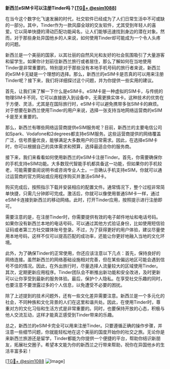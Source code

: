 **新西兰eSIM卡可以注册Tinder吗？[[TG💪+ @esim1088](https://t.me/s/esim1088)]**

在当今这个数字化飞速发展的时代，社交软件已经成为了人们日常生活中不可或缺的一部分。其中，Tinder作为一款风靡全球的交友软件，尤其受到年轻人的喜爱。它以简单快捷的滑动匹配功能闻名，让人们能够迅速找到身边的潜在对象。然而，对于那些身处异国他乡的人来说，如何使用Tinder却可能成为一个令人头疼的问题。

新西兰是一个美丽的国家，以其壮丽的自然风光和友好的社会氛围吸引了大量游客和留学生。如果你计划前往新西兰旅行或者居住，那么了解如何在当地使用Tinder是非常重要的。特别是对于那些没有本地手机号码的旅行者来说，新西兰的eSIM卡无疑是一个理想的选择。那么，新西兰的eSIM卡是否真的可以用来注册Tinder呢？接下来，我们将详细探讨这个问题，并为你提供一些实用的建议。

首先，让我们来了解一下什么是eSIM卡。eSIM卡是一种虚拟的SIM卡，与传统的物理SIM卡不同，它可以直接嵌入到设备中，无需更换实体卡。这种技术的优势在于方便、灵活，尤其是在国际旅行时，eSIM卡可以避免携带多张SIM卡的麻烦。对于想要在新西兰使用Tinder的用户来说，选择一张支持当地网络运营商的eSIM卡是至关重要的。

那么，新西兰有哪些网络运营商提供eSIM服务呢？目前，新西兰的主要电信公司如Spark、Vodafone和2degrees都支持eSIM服务。这些运营商提供的网络覆盖广泛，信号质量优良，能够满足大多数用户的日常需求。因此，在选择eSIM卡时，你可以根据自己的具体需求和预算，选择最适合你的服务商。

接下来，我们来看看如何使用新西兰的eSIM卡注册Tinder。首先，你需要确保你的手机支持eSIM功能。大多数现代智能手机都具备这一功能，但如果你的手机较老，可能需要查阅说明书或咨询专业人士。一旦确认手机支持eSIM，你就可以通过运营商的官方网站或应用程序购买并激活eSIM卡。

购买完成后，按照指示下载并安装相应的配置文件。通常情况下，整个过程非常简单快捷，只需几分钟即可完成。激活后，你就可以像使用普通SIM卡一样，通过eSIM卡连接到新西兰的移动网络。此时，打开Tinder应用，按照提示进行注册即可。

需要注意的是，在注册Tinder时，你需要提供有效的电子邮件地址和电话号码。如果你没有新西兰本地的电话号码，可以通过其他方式验证身份，比如使用短信验证码或者第三方社交媒体账号登录。不过，为了获得更好的用户体验，建议尽量使用本地号码，这样不仅可以提高匹配的成功率，还能让你更好地融入当地的文化环境。

此外，为了确保Tinder的正常使用，你还应该注意以下几点：首先，保持良好的网络连接。虽然新西兰的网络基础设施相对完善，但在某些偏远地区可能会遇到信号不佳的情况。因此，在外出旅行时，尽量选择人流量较大的区域使用Tinder。其次，定期更新应用程序。Tinder团队会不断推出新功能和安全改进，及时更新可以让你享受到最新的服务体验。最后，保护个人隐私。在享受社交乐趣的同时，也要注意不要泄露过多的个人信息，以免遭受不必要的困扰。

除了上述提到的技术问题外，还有一些文化差异需要注意。新西兰是一个多元化的社会，不同种族和文化背景的人们在这里和谐共处。因此，在使用Tinder时，尊重对方的文化习俗和生活方式是非常重要的。同时，也要保持开放的心态，积极与他人交流互动，这样才能真正感受到Tinder带来的乐趣。

总之，新西兰的eSIM卡完全可以用来注册Tinder。只要遵循正确的操作步骤，并注意一些细节问题，你就能轻松地在这个美丽的国度开始你的社交之旅。无论你是来新西兰旅游还是留学，Tinder都能为你提供一个便捷的平台，帮助你结识新朋友，拓展社交圈子。希望本文能为你的新西兰之行带来帮助，祝你在异国他乡的生活丰富多彩！

[[TG💪+ @esim1088](https://t.me/s/esim1088) ![Image](https://i.postimg.cc/4NQfJmqS/Snipaste-2025-05-13-00-14-12.png)]